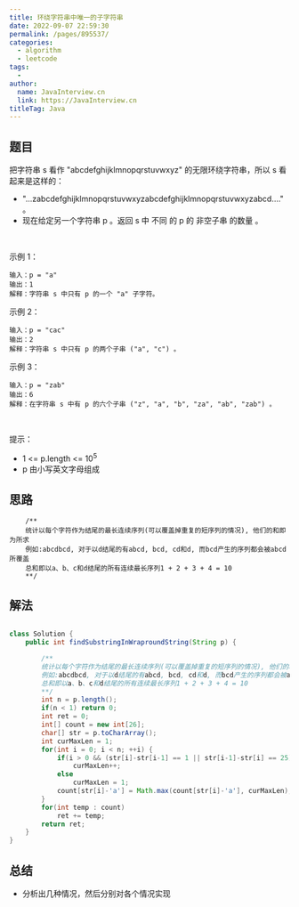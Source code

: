 ```yaml
---
title: 环绕字符串中唯一的子字符串
date: 2022-09-07 22:59:30
permalink: /pages/895537/
categories:
  - algorithm
  - leetcode
tags:
  - 
author: 
  name: JavaInterview.cn
  link: https://JavaInterview.cn
titleTag: Java
---
```



## 题目

把字符串 s 看作 "abcdefghijklmnopqrstuvwxyz" 的无限环绕字符串，所以 s 看起来是这样的：

- "...zabcdefghijklmnopqrstuvwxyzabcdefghijklmnopqrstuvwxyzabcd...." 。
- 现在给定另一个字符串 p 。返回 s 中 不同 的 p 的 非空子串 的数量 。 

 

示例 1：

    输入：p = "a"
    输出：1
    解释：字符串 s 中只有 p 的一个 "a" 子字符。
示例 2：

    输入：p = "cac"
    输出：2
    解释：字符串 s 中只有 p 的两个子串 ("a", "c") 。
示例 3：

    输入：p = "zab"
    输出：6
    解释：在字符串 s 中有 p 的六个子串 ("z", "a", "b", "za", "ab", "zab") 。
 

提示：

- 1 <= p.length <= 10<sup>5</sup>
- p 由小写英文字母组成



## 思路


        /**
        统计以每个字符作为结尾的最长连续序列(可以覆盖掉重复的短序列的情况), 他们的和即为所求
        例如:abcdbcd, 对于以d结尾的有abcd, bcd, cd和d, 而bcd产生的序列都会被abcd所覆盖
        总和即以a、b、c和d结尾的所有连续最长序列1 + 2 + 3 + 4 = 10
        **/

## 解法
```java

class Solution {
    public int findSubstringInWraproundString(String p) {

        /**
        统计以每个字符作为结尾的最长连续序列(可以覆盖掉重复的短序列的情况), 他们的和即为所求
        例如:abcdbcd, 对于以d结尾的有abcd, bcd, cd和d, 而bcd产生的序列都会被abcd所覆盖
        总和即以a、b、c和d结尾的所有连续最长序列1 + 2 + 3 + 4 = 10
        **/
        int n = p.length();
        if(n < 1) return 0;
        int ret = 0;
        int[] count = new int[26];
        char[] str = p.toCharArray();
        int curMaxLen = 1;
        for(int i = 0; i < n; ++i) {
            if(i > 0 && (str[i]-str[i-1] == 1 || str[i-1]-str[i] == 25))
                curMaxLen++;
            else
                curMaxLen = 1;
            count[str[i]-'a'] = Math.max(count[str[i]-'a'], curMaxLen);
        }
        for(int temp : count)
            ret += temp;
        return ret;
    }
}
```

## 总结

- 分析出几种情况，然后分别对各个情况实现 

